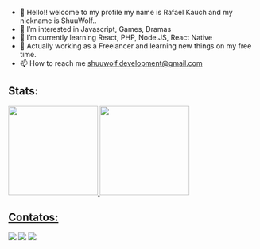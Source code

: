 - 👋 Hello!! welcome to my profile my name is Rafael Kauch and my nickname is ShuuWolf..
- 👀 I’m interested in Javascript, Games, Dramas
- 🌱 I’m currently learning React, PHP, Node.JS, React Native
- 🔭 Actually working as a Freelancer and learning new things on my free time.
- 📫 How to reach me shuuwolf.development@gmail.com

## Stats:

<div>
<a href="https://github.com/seu-usuário-aqui">
<img height="180em" src="https://github-readme-stats.vercel.app/api/top-langs/?username=shuuwolf&layout=compact&langs_count=7&theme=dracula"/>
<img height="180em" src="https://github-readme-stats.vercel.app/api?username=shuuwolf&show_icons=true&theme=dracula&include_all_commits=true&count_private=true"/>
</div>

## Contatos:

<div>
<a href="https://www.instagram.com/shuu_wolf/" target="_blank"><img src="https://img.shields.io/badge/-Instagram-%23E4405F?style=for-the-badge&logo=instagram&logoColor=white" target="_blank"></a>
<a href = "mailto:shuuwolf.development@gmail.com"><img src="https://img.shields.io/badge/Gmail-D14836?style=for-the-badge&logo=gmail&logoColor=white" target="_blank"></a>
<a href="https://www.linkedin.com/in/rafael-kauch-49a437201/" target="_blank"><img src="https://img.shields.io/badge/-LinkedIn-%230077B5?style=for-the-badge&logo=linkedin&logoColor=white" target="_blank"></a>   
</div>


<!---
shuuwolf/shuuwolf is a ✨ special ✨ repository because its `README.md` (this file) appears on your GitHub profile.
You can click the Preview link to take a look at your changes.
--->
